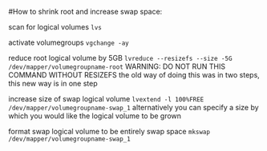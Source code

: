 #How to shrink root and increase swap space:

scan for logical volumes
`lvs`

activate volumegroups
`vgchange -ay`

reduce root logical volume by 5GB
`lvreduce --resizefs --size -5G /dev/mapper/volumegroupname-root`
WARNING: DO NOT RUN THIS COMMAND WITHOUT RESIZEFS
    the old way of doing this was in two steps, this new way is in one step

increase size of swap logical volume
`lvextend -l 100%FREE /dev/mapper/volumegroupname-swap_1`
alternatively you can specify a size by which you would like the logical volume to be grown

format swap logical volume to be entirely swap space
`mkswap /dev/mapper/volumegroupname-swap_1`